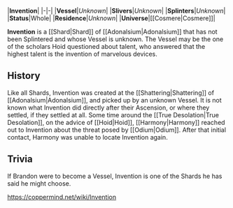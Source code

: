 |**Invention**|
|-|-|
|**Vessel**|*Unknown*|
|**Slivers**|*Unknown*|
|**Splinters**|*Unknown*|
|**Status**|Whole|
|**Residence**|*Unknown*|
|**Universe**|[[Cosmere\|Cosmere]]|

**Invention** is a [[Shard\|Shard]] of [[Adonalsium\|Adonalsium]] that has not been Splintered and whose Vessel is unknown. The Vessel may be the one of the scholars Hoid questioned about talent, who answered that the highest talent is the invention of marvelous devices.

## History
Like all Shards, Invention was created at the [[Shattering\|Shattering]] of [[Adonalsium\|Adonalsium]], and picked up by an unknown Vessel. It is not known what Invention did directly after their Ascension, or where they settled, if they settled at all.
Some time around the [[True Desolation\|True Desolation]], on the advice of [[Hoid\|Hoid]], [[Harmony\|Harmony]] reached out to Invention about the threat posed by [[Odium\|Odium]]. After that initial contact, Harmony was unable to locate Invention again.

## Trivia
If Brandon were to become a Vessel, Invention is one of the Shards he has said he might choose.


https://coppermind.net/wiki/Invention